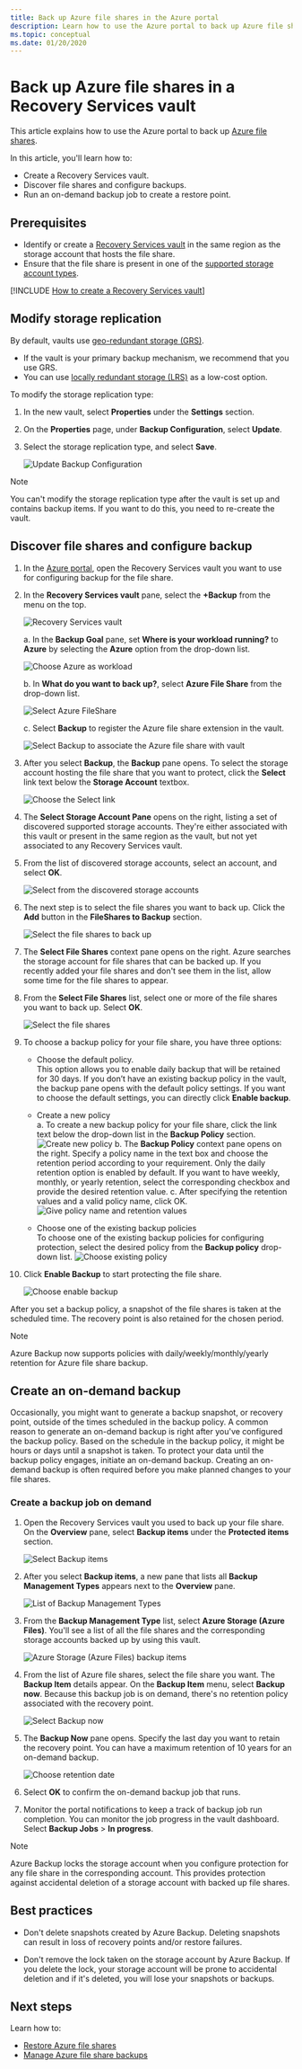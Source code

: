 ```yaml
---
title: Back up Azure file shares in the Azure portal
description: Learn how to use the Azure portal to back up Azure file shares in the Recovery Services vault
ms.topic: conceptual
ms.date: 01/20/2020
---
```


# Back up Azure file shares in a Recovery Services vault

This article explains how to use the Azure portal to back up [Azure file shares](https://docs.microsoft.com/azure/storage/files/storage-files-introduction).

In this article, you'll learn how to:

* Create a Recovery Services vault.
* Discover file shares and configure backups.
* Run an on-demand backup job to create a restore point.

## Prerequisites

* Identify or create a [Recovery Services vault](#create-a-recovery-services-vault) in the same region as the storage account that hosts the file share.
* Ensure that the file share is present in one of the [supported storage account types](azure-file-share-support-matrix.md).

[!INCLUDE [How to create a Recovery Services vault](../../includes/backup-create-rs-vault.md)]

## Modify storage replication

By default, vaults use [geo-redundant storage (GRS)](https://docs.microsoft.com/azure/storage/common/storage-redundancy-grs).

* If the vault is your primary backup mechanism, we recommend that you use GRS.
* You can use [locally redundant storage (LRS)](https://docs.microsoft.com/azure/storage/common/storage-redundancy-lrs?toc=%2fazure%2fstorage%2fblobs%2ftoc.json) as a low-cost option.

To modify the storage replication type:

1. In the new vault, select **Properties** under the **Settings** section.

1. On the **Properties** page, under **Backup Configuration**, select **Update**.

1. Select the storage replication type, and select **Save**.

    ![Update Backup Configuration](./media/backup-afs/backup-configuration.png)

> [!NOTE]
> You can't modify the storage replication type after the vault is set up and contains backup items. If you want to do this, you need to re-create the vault.
>

## Discover file shares and configure backup

1. In the [Azure portal](https://portal.azure.com/), open the Recovery Services vault you want to use for configuring backup for the file share.

1. In the **Recovery Services vault** pane, select the **+Backup** from the menu on the top.

   ![Recovery Services vault](./media/backup-afs/recovery-services-vault.png)

    a. In the **Backup Goal** pane, set **Where is your workload running?** to **Azure** by selecting the **Azure** option from the drop-down list.

    ![Choose Azure as workload](./media/backup-afs/backup-goal.png)

    b.  In **What do you want to back up?**, select **Azure File Share** from the drop-down list.

    ![Select Azure FileShare](./media/backup-afs/select-azure-file-share.png)

    c.  Select **Backup** to register the Azure file share extension in the vault.

    ![Select Backup to associate the Azure file share with vault](./media/backup-afs/register-extension.png)

1. After you select **Backup**, the **Backup** pane opens. To select the storage account hosting the file share that you want to protect, click the **Select** link text below the **Storage Account** textbox.

   ![Choose the Select link](./media/backup-afs/choose-select-link.png)

1. The **Select Storage Account Pane** opens on the right, listing a set of discovered supported storage accounts. They're either associated with this vault or present in the same region as the vault, but not yet associated to any Recovery Services vault.

1. From the list of discovered storage accounts, select an account, and select **OK**.

   ![Select from the discovered storage accounts](./media/backup-afs/select-discovered-storage-account.png)

1. The next step is to select the file shares you want to back up. Click the **Add** button in the **FileShares to Backup** section.

   ![Select the file shares to back up](./media/backup-afs/select-file-shares-to-back-up.png)

1. The **Select File Shares** context pane opens on the right. Azure searches the storage account for file shares that can be backed up. If you recently added your file shares and don't see them in the list, allow some time for the file shares to appear.

1. From the **Select File Shares** list, select one or more of the file shares you want to back up. Select **OK**.

   ![Select the file shares](./media/backup-afs/select-file-shares.png)

1. To choose a backup policy for your file share, you have three options:

   * Choose the default policy.<br>
   This option allows you to enable daily backup that will be retained for 30 days. If you don’t have an existing backup policy in the vault, the backup pane opens with the default policy settings. If you want to choose the default settings, you can directly click **Enable backup**.

   * Create a new policy <br>
   a. To create a new backup policy for your file share, click the link text below the drop-down list in the **Backup Policy** section.
      ![Create new policy](./media/backup-afs/create-new-policy.png)
   b. The **Backup Policy** context pane opens on the right. Specify a policy name in the text box and choose the retention period according to your requirement. Only the daily retention option is enabled by default. If you want to have weekly, monthly, or yearly retention, select the corresponding checkbox and provide the desired retention value.
   c. After specifying the retention values and a valid policy name, click OK.
      ![Give policy name and retention values](./media/backup-afs/policy-name.png)

   * Choose one of the existing backup policies <br>
   To choose one of the existing backup policies for configuring protection, select the desired policy from the **Backup policy** drop-down list.
   ![Choose existing policy](./media/backup-afs/choose-existing-policy.png)

1. Click **Enable Backup** to start protecting the file share.

   ![Choose enable backup](./media/backup-afs/enable-backup.png)

After you set a backup policy, a snapshot of the file shares is taken at the scheduled time. The recovery point is also retained for the chosen period.

>[!NOTE]
>Azure Backup now supports policies with daily/weekly/monthly/yearly retention for Azure file share backup.

## Create an on-demand backup

Occasionally, you might want to generate a backup snapshot, or recovery point, outside of the times scheduled in the backup policy. A common reason to generate an on-demand backup is right after you've configured the backup policy. Based on the schedule in the backup policy, it might be hours or days until a snapshot is taken. To protect your data until the backup policy engages, initiate an on-demand backup. Creating an on-demand backup is often required before you make planned changes to your file shares.

### Create a backup job on demand

1. Open the Recovery Services vault you used to back up your file share. On the **Overview** pane, select **Backup items** under the **Protected items** section.

   ![Select Backup items](./media/backup-afs/backup-items.png)

1. After you select **Backup items**, a new pane that lists all **Backup Management Types** appears next to the **Overview** pane.

   ![List of Backup Management Types](./media/backup-afs/backup-management-types.png)

1. From the **Backup Management Type** list, select **Azure Storage (Azure Files)**. You'll see a list of all the file shares and the corresponding storage accounts backed up by using this vault.

   ![Azure Storage (Azure Files) backup items](./media/backup-afs/azure-files-backup-items.png)

1. From the list of Azure file shares, select the file share you want. The **Backup Item** details appear. On the **Backup Item** menu, select **Backup now**. Because this backup job is on demand, there's no retention policy associated with the recovery point.

   ![Select Backup now](./media/backup-afs/backup-now.png)

1. The **Backup Now** pane opens. Specify the last day you want to retain the recovery point. You can have a maximum retention of 10 years for an on-demand backup.

   ![Choose retention date](./media/backup-afs/retention-date.png)

1. Select **OK** to confirm the on-demand backup job that runs.

1. Monitor the portal notifications to keep a track of backup job run completion. You can monitor the job progress in the vault dashboard. Select **Backup Jobs** > **In progress**.

>[!NOTE]
>Azure Backup locks the storage account when you configure protection for any file share in the corresponding account. This provides protection against accidental deletion of a storage account with backed up file shares.

## Best practices

* Don't delete snapshots created by Azure Backup. Deleting snapshots can result in loss of recovery points and/or restore failures.

* Don't remove the lock taken on the storage account by Azure Backup. If you delete the lock, your storage account will be prone to accidental deletion and if it's deleted, you will lose your snapshots or backups.

## Next steps

Learn how to:

* [Restore Azure file shares](restore-afs.md)
* [Manage Azure file share backups](manage-afs-backup.md)
